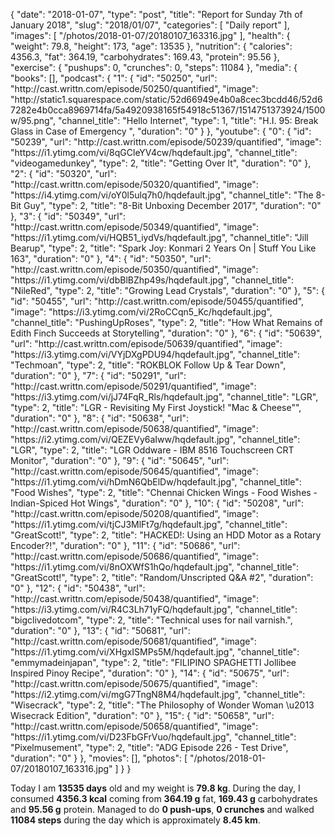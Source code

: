 {
    "date": "2018-01-07",
    "type": "post",
    "title": "Report for Sunday 7th of January 2018",
    "slug": "2018\/01\/07",
    "categories": [
        "Daily report"
    ],
    "images": [
        "\/photos\/2018-01-07\/20180107_163316.jpg"
    ],
    "health": {
        "weight": 79.8,
        "height": 173,
        "age": 13535
    },
    "nutrition": {
        "calories": 4356.3,
        "fat": 364.19,
        "carbohydrates": 169.43,
        "protein": 95.56
    },
    "exercise": {
        "pushups": 0,
        "crunches": 0,
        "steps": 11084
    },
    "media": {
        "books": [],
        "podcast": {
            "1": {
                "id": "50250",
                "url": "http:\/\/cast.writtn.com\/episode\/50250\/quantified",
                "image": "http:\/\/static1.squarespace.com\/static\/52d66949e4b0a8cec3bcdd46\/52d67282e4b0cca8969714fa\/5a4920938165f54918c51367\/1514751373924\/1500w\/95.png",
                "channel_title": "Hello Internet",
                "type": 1,
                "title": "H.I. 95: Break Glass in Case of Emergency ",
                "duration": "0"
            }
        },
        "youtube": {
            "0": {
                "id": "50239",
                "url": "http:\/\/cast.writtn.com\/episode\/50239\/quantified",
                "image": "https:\/\/i1.ytimg.com\/vi\/8qGCleYV4cw\/hqdefault.jpg",
                "channel_title": "videogamedunkey",
                "type": 2,
                "title": "Getting Over It",
                "duration": "0"
            },
            "2": {
                "id": "50320",
                "url": "http:\/\/cast.writtn.com\/episode\/50320\/quantified",
                "image": "https:\/\/i4.ytimg.com\/vi\/oY0l5ulq7h0\/hqdefault.jpg",
                "channel_title": "The 8-Bit Guy",
                "type": 2,
                "title": "8-Bit Unboxing December 2017",
                "duration": "0"
            },
            "3": {
                "id": "50349",
                "url": "http:\/\/cast.writtn.com\/episode\/50349\/quantified",
                "image": "https:\/\/i1.ytimg.com\/vi\/HQB51_iydVs\/hqdefault.jpg",
                "channel_title": "Jill Bearup",
                "type": 2,
                "title": "Spark Joy: Konmari 2 Years On | Stuff You Like 163",
                "duration": "0"
            },
            "4": {
                "id": "50350",
                "url": "http:\/\/cast.writtn.com\/episode\/50350\/quantified",
                "image": "https:\/\/i1.ytimg.com\/vi\/dbBlBZhp49s\/hqdefault.jpg",
                "channel_title": "NileRed",
                "type": 2,
                "title": "Growing Lead Crystals",
                "duration": "0"
            },
            "5": {
                "id": "50455",
                "url": "http:\/\/cast.writtn.com\/episode\/50455\/quantified",
                "image": "https:\/\/i3.ytimg.com\/vi\/2RoCCqn5_Kc\/hqdefault.jpg",
                "channel_title": "PushingUpRoses",
                "type": 2,
                "title": "How What Remains of Edith Finch Succeeds at Storytelling",
                "duration": "0"
            },
            "6": {
                "id": "50639",
                "url": "http:\/\/cast.writtn.com\/episode\/50639\/quantified",
                "image": "https:\/\/i3.ytimg.com\/vi\/VYjDXgPDU94\/hqdefault.jpg",
                "channel_title": "Techmoan",
                "type": 2,
                "title": "ROKBLOK Follow Up & Tear Down",
                "duration": "0"
            },
            "7": {
                "id": "50291",
                "url": "http:\/\/cast.writtn.com\/episode\/50291\/quantified",
                "image": "https:\/\/i3.ytimg.com\/vi\/jJ74FqR_Rls\/hqdefault.jpg",
                "channel_title": "LGR",
                "type": 2,
                "title": "LGR - Revisiting My First Joystick! \"Mac & Cheese\"",
                "duration": "0"
            },
            "8": {
                "id": "50638",
                "url": "http:\/\/cast.writtn.com\/episode\/50638\/quantified",
                "image": "https:\/\/i2.ytimg.com\/vi\/QEZEVy6aIww\/hqdefault.jpg",
                "channel_title": "LGR",
                "type": 2,
                "title": "LGR Oddware - IBM 8516 Touchscreen CRT Monitor",
                "duration": "0"
            },
            "9": {
                "id": "50645",
                "url": "http:\/\/cast.writtn.com\/episode\/50645\/quantified",
                "image": "https:\/\/i1.ytimg.com\/vi\/hDmN6QbElDw\/hqdefault.jpg",
                "channel_title": "Food Wishes",
                "type": 2,
                "title": "Chennai Chicken Wings - Food Wishes - Indian-Spiced Hot Wings",
                "duration": "0"
            },
            "10": {
                "id": "50208",
                "url": "http:\/\/cast.writtn.com\/episode\/50208\/quantified",
                "image": "https:\/\/i1.ytimg.com\/vi\/tjCJ3MlFt7g\/hqdefault.jpg",
                "channel_title": "GreatScott!",
                "type": 2,
                "title": "HACKED!: Using an HDD Motor as a Rotary Encoder?!",
                "duration": "0"
            },
            "11": {
                "id": "50686",
                "url": "http:\/\/cast.writtn.com\/episode\/50686\/quantified",
                "image": "https:\/\/i1.ytimg.com\/vi\/8nOXWfS1hQo\/hqdefault.jpg",
                "channel_title": "GreatScott!",
                "type": 2,
                "title": "Random\/Unscripted Q&A #2",
                "duration": "0"
            },
            "12": {
                "id": "50438",
                "url": "http:\/\/cast.writtn.com\/episode\/50438\/quantified",
                "image": "https:\/\/i3.ytimg.com\/vi\/R4C3Lh71yFQ\/hqdefault.jpg",
                "channel_title": "bigclivedotcom",
                "type": 2,
                "title": "Technical uses for nail varnish.",
                "duration": "0"
            },
            "13": {
                "id": "50681",
                "url": "http:\/\/cast.writtn.com\/episode\/50681\/quantified",
                "image": "https:\/\/i1.ytimg.com\/vi\/XHgxISMPs5M\/hqdefault.jpg",
                "channel_title": "emmymadeinjapan",
                "type": 2,
                "title": "FILIPINO SPAGHETTI Jollibee Inspired Pinoy Recipe",
                "duration": "0"
            },
            "14": {
                "id": "50675",
                "url": "http:\/\/cast.writtn.com\/episode\/50675\/quantified",
                "image": "https:\/\/i2.ytimg.com\/vi\/mgG7TngN8M4\/hqdefault.jpg",
                "channel_title": "Wisecrack",
                "type": 2,
                "title": "The Philosophy of Wonder Woman \u2013 Wisecrack Edition",
                "duration": "0"
            },
            "15": {
                "id": "50658",
                "url": "http:\/\/cast.writtn.com\/episode\/50658\/quantified",
                "image": "https:\/\/i1.ytimg.com\/vi\/D23FbGFrVuo\/hqdefault.jpg",
                "channel_title": "Pixelmusement",
                "type": 2,
                "title": "ADG Episode 226 - Test Drive",
                "duration": "0"
            }
        },
        "movies": [],
        "photos": [
            "\/photos\/2018-01-07\/20180107_163316.jpg"
        ]
    }
}

Today I am <strong>13535 days</strong> old and my weight is <strong>79.8 kg</strong>. During the day, I consumed <strong>4356.3 kcal</strong> coming from <strong>364.19 g</strong> fat, <strong>169.43 g</strong> carbohydrates and <strong>95.56 g</strong> protein. Managed to do <strong>0 push-ups</strong>, <strong>0 crunches</strong> and walked <strong>11084 steps</strong> during the day which is approximately <strong>8.45 km</strong>.